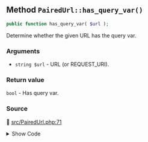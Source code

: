 ## Method `PairedUrl::has_query_var()`

```php
public function has_query_var( $url );
```

Determine whether the given URL has the query var.

### Arguments

* `string $url` - URL (or REQUEST_URI).

### Return value

`bool` - Has query var.

### Source

:link: [src/PairedUrl.php:71](/src/PairedUrl.php#L71-L81)

<details>
<summary>Show Code</summary>

```php
public function has_query_var( $url ) {
	$parsed_url = wp_parse_url( $url );
	if ( ! empty( $parsed_url['query'] ) ) {
		$query_vars = [];
		wp_parse_str( $parsed_url['query'], $query_vars );
		if ( isset( $query_vars[ amp_get_slug() ] ) ) {
			return true;
		}
	}
	return false;
}
```

</details>
